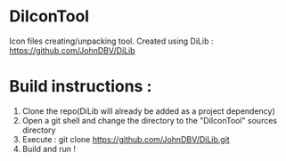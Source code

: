 # DiIconTool
Icon files creating/unpacking tool.
Created using DiLib : https://github.com/JohnDBV/DiLib

# Build instructions : 

1. Clone the repo(DiLib will already be added as a project dependency)
2. Open a git shell and change the directory to the "DiIconTool" sources directory
3. Execute : git clone https://github.com/JohnDBV/DiLib.git
4. Build and run !
